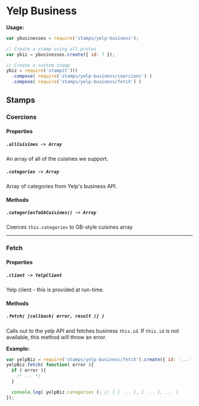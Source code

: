 # Yelp Business

__Usage:__

```javascript
var ybusinesses = require('stamps/yelp-business');

// Create a stamp using all protos
var ybiz = ybusinesses.create({ id: 7 });

// Create a custom stamp
ybiz = require('stampit')()
  .compose( require('stamps/yelp-business/coercions') )
  .compose( require('stamps/yelp-business/fetch') )
```

## Stamps

### Coercions

#### Properties

##### `.allCuisines -> Array`

An array of all of the cuisines we support.

##### `.categories -> Array`

Array of categories from Yelp's business API.

#### Methods

##### `.categoriesToGbCuisines() -> Array`

Coerces `this.categories` to GB-style cuisines array

-----------------------------------------------------

### Fetch

#### Properties

##### `.client -> YelpClient`

Yelp client - this is provided at run-time.

#### Methods

##### `.fetch( [callback( error, result )] )`

Calls out to the yelp API and fetches business `this.id`. If `this.id` is not available, this method will throw an error.

__Example:__

```javascript
var yelpBiz = require('stamps/yelp-business/fetch').create({ id: '...' });
yelpBiz.fetch( function( error ){
  if ( error ){
    /* ... */
  }

  console.log( yelpBiz.categories ); // [ [ ... ], [ ... ], ... ]
});
```
